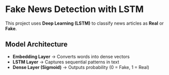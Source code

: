 #  Fake News Detection with LSTM

This project uses **Deep Learning (LSTM)** to classify news articles as **Real** or **Fake**.

##  Model Architecture
- **Embedding Layer** → Converts words into dense vectors  
- **LSTM Layer** → Captures sequential patterns in text  
- **Dense Layer (Sigmoid)** → Outputs probability (0 = Fake, 1 = Real)  
